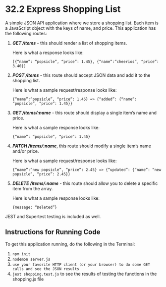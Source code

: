 # 32.2 Express Shopping List

A simple JSON API application where we store a shopping list.  Each item is a JavaScript object with the keys of name, and price. This application has the following routes:

1. ***GET /items*** - this should render a list of shopping items.

	Here is what a response looks like:

	`[{“name”: “popsicle”, “price”: 1.45}, {“name”:”cheerios”, “price”: 3.40}]`

2. ***POST /items*** - this route should accept JSON data and add it to the shopping list.

	Here is what a sample request/response looks like:

	`{“name”:”popsicle”, “price”: 1.45} => {“added”: {“name”: “popsicle”, “price”: 1.45}}`

3. ***GET /items/:name*** - this route should display a single item’s name and price.

	Here is what a sample response looks like:

	`{“name”: “popsicle”, “price”: 1.45}`

4. ***PATCH /items/:name***, this route should modify a single item’s name and/or price.

	Here is what a sample request/response looks like:

	`{“name”:”new popsicle”, “price”: 2.45} => {“updated”: {“name”: “new popsicle”, “price”: 2.45}}`

5. ***DELETE /items/:name*** - this route should allow you to delete a specific item from the array.

	Here is what a sample response looks like:

	`{message: “Deleted”}`
	
JEST and Supertest testing is included as well.

## Instructions for Running Code
To get this application running, do the following in the Terminal:

1. `npm init`
2. `nodemon server.js`
3. `use your favorite HTTP client (or your browser) to do some GET calls and see the JSON results`
4. `jest shopping.test.js` to see the results of testing the functions in the shopping.js file
